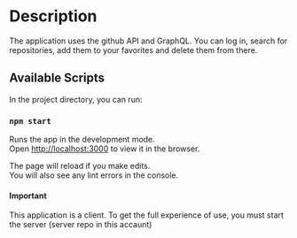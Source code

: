 # Description

The application uses the github API and GraphQL. You can log in, search for repositories, add them to your favorites and delete them from there.

## Available Scripts

In the project directory, you can run:

### `npm start`

Runs the app in the development mode.\
Open [http://localhost:3000](http://localhost:3000) to view it in the browser.

The page will reload if you make edits.\
You will also see any lint errors in the console.

#### Important

This application is a client. To get the full experience of use, you must start the server (server repo in this accaunt)
